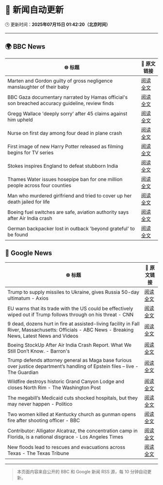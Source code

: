 # 🧠 新闻自动更新

🕒 更新时间：**2025年07月15日 01:42:20（北京时间）**

---

## 🌍 BBC News

| 🌐 标题 | 🔗 原文链接 |
|--------|-------------|
| Marten and Gordon guilty of gross negligence manslaughter of their baby | [阅读全文](https://www.bbc.com/news/articles/cjelz43ggp3o) |
| BBC Gaza documentary narrated by Hamas official's son breached accuracy guideline, review finds | [阅读全文](https://www.bbc.com/news/articles/cpwqpdy00w2o) |
| Gregg Wallace 'deeply sorry' after 45 claims against him upheld | [阅读全文](https://www.bbc.com/news/articles/c3endz88k2qo) |
| Nurse on first day among four dead in plane crash | [阅读全文](https://www.bbc.com/news/articles/cz9k2g9j8vno) |
| First image of new Harry Potter released as filming begins for TV series | [阅读全文](https://www.bbc.com/news/articles/cx2013yv182o) |
| Stokes inspires England to defeat stubborn India | [阅读全文](https://www.bbc.com/sport/cricket/articles/cp82pl85dl2o) |
| Thames Water issues hosepipe ban for one million people across four counties | [阅读全文](https://www.bbc.com/news/articles/cg4revv15qdo) |
| Man who murdered girlfriend and tried to cover up her death jailed for life | [阅读全文](https://www.bbc.com/news/articles/cz7lgpxld24o) |
| Boeing fuel switches are safe, aviation authority says after Air India crash | [阅读全文](https://www.bbc.com/news/articles/ce9xpgnx3vdo) |
| German backpacker lost in outback 'beyond grateful' to be found | [阅读全文](https://www.bbc.com/news/articles/cvg8zpej236o) |

## 📰 Google News

| 🌐 标题 | 🔗 原文链接 |
|--------|-------------|
| Trump to supply missiles to Ukraine, gives Russia 50-day ultimatum - Axios | [阅读全文](https://news.google.com/rss/articles/CBMigwFBVV95cUxNQS1PYUFGZzY2NWJXQ215Tk05NF93Qlg5c1ljQmVINVpZbkEwbnhpd2hOb3VoZmZKaXRaSG1jVEZGYlVqUk9nTFRlY2pKalhVTHp2YTk5T05aYjQ2TzA3M3hxbXZLaUVFVmwyU3BidFBPNzdYWW1LLWFYRU9CVnhkTmJKaw?oc=5) |
| EU warns that its trade with the US could be effectively wiped out if Trump follows through on his threat - CNN | [阅读全文](https://news.google.com/rss/articles/CBMiggFBVV95cUxPQk0ydFdIejN6cUd5bkVJb2Z2ekM0NnRrV2lPTjVqZXRTVmRQTVJyN3JvS2xTeHVmMXpxLWE1dFRJbE4ybHVsTXRBcDdxTGhyNjlYTHRjc1NGNng1UGk0alFmUjVNck1PdllzSlByOFNDUVlqUi1lcnFMb3Q3MUNMMWxR0gGHAUFVX3lxTE5iR2tMcnVuVWdwZkp3MHhTQWZ1WXpzRzNkTFExT0NhWkxMM3ctQ1J3VFhoei1XYWtWcFlFNUxJSEVqeFAzcmZaNl9ZamNkcjBraWxPZDRYZlBncUZWY2loNXlpUWpKc0FJZUctdG84cWZtaGNKS01SQTFvYjVURlVILXdpMHlXWQ?oc=5) |
| 9 dead, dozens hurt in fire at assisted-living facility in Fall River, Massachusetts: Officials - ABC News - Breaking News, Latest News and Videos | [阅读全文](https://news.google.com/rss/articles/CBMiqgFBVV95cUxNck5sZEdDZEdZVEh3aUtkY3o2VHpsME9zdUIwOGplRk50dE4tRTFaMWNGVEcyUGo5Sl93X21vVmpJemZ2a2FjS3hSOVJtdVVxR19PUVJxbDN1eVFUeFdCM2pWdHhGM2pvdG5HYVRsNzRKemtyaDAwNy1fX28yeUlLY1JpdFhZNlN2WFB5UmxYSE5hSVhKLXRHZ1h2WU92LXZQeEJEX1pCUGUwQdIBrwFBVV95cUxPRlFOeEVWS0VuemFBYnQyTE1pMTV1MjRtZlVFN2dEb2Z0d1BkSEgxTDhsVGlyS1dKMTNBdndJR0NYamJOMlZPM2RQV09IRjRTTE1CY3F2UDFhUTlqWkwyMG5WWF9wMW1WaElOM1l5OG50dUswNXo1Z3A3emFDdmt1VGJFYmRqYmJ3c0Q4MFF2cjU0cE5yX1hVdlRDT1NoOHMzWmVNYW9OS0Z1cmxXUWhn?oc=5) |
| Boeing StockUp After Air India Crash Report. What We Still Don’t Know. - Barron's | [阅读全文](https://news.google.com/rss/articles/CBMiiwFBVV95cUxNM29NTWp5dTFBNUlnbTlWWTBGazNVZ29UOENkNFI2SDlpcGNBMnRTbXlma2RIcTlJN1dUZXIyMERoY2lMMy1uLWdYcVRmeHBPVmFYWUp6WUZjRDNzVGNKX1VnRGJYLTBTSkpXTGplVFRpS0lJVWJUeUxBZHAybjJ6WVZVVEY4LXpVRjd3?oc=5) |
| Trump defends attorney general as Maga base furious over justice department’s handling of Epstein files – live - The Guardian | [阅读全文](https://news.google.com/rss/articles/CBMipAFBVV95cUxNX0d5R0UyQ0w5LVlwVTd1Y3lCSXd5SlJZOXJSelBuZzhYaEhIS2c1REFiRXRid0V3aEZuQWxQY29IS1ZCZHlJMjFqdEtqazBkY3pCS3FxdVZvMW10bDRzMXVUSTVVQWVPRHZudEpkcW9fa2lvZF90NTdSUmRvZjNEamZLbXlYLWFDRXZqS2M1Q01wdlJMMWVTM2JfT1RsQjVGVlFFdw?oc=5) |
| Wildfire destroys historic Grand Canyon Lodge and closes North Rim - The Washington Post | [阅读全文](https://news.google.com/rss/articles/CBMiiAFBVV95cUxQTUtSczBTcElNSkczTzZSeDdQa1lGd3Z6QXc0RDFZMnVQaldSVXU2NXAwOFNNM2FkTmx6LU5Mc2liOGNvaFpCeWtFSGZEckFqdUNNcUJ2NUx0UGItUTB3cnlHUnJrT0x6bkczSDZELW9QSWFMazdfV3pOdEJJSk9Cb0hVV3Y0OU12?oc=5) |
| The megabill’s Medicaid cuts shocked hospitals, but they may never happen - Politico | [阅读全文](https://news.google.com/rss/articles/CBMijwFBVV95cUxOMk1YVFo3ZmE5UnRKRjRUakNFaE0xRE1QRVUtVmJPaUZsaGc0bmR6TmZybUNTd0I3am5TM3BzYVlRcmZXT1NpZC0ycmRTR1ZZOEJQUGszN04wQ1Y4RVRJUzFIbDUyX01SN2xaWDRoNTk5clNPajRmTmZDX0Uzc0YzbFRxMnUxc3o0WFR1bWdJOA?oc=5) |
| Two women killed at Kentucky church as gunman opens fire after shooting officer - BBC | [阅读全文](https://news.google.com/rss/articles/CBMiWkFVX3lxTE1ILUV6X2pXTGZ0aGhtdm81VnBHb1BScmd4bkI0Uk9ETWI1R3pWZVNzX01FZmdXZDM5cV90SjZvcXZpRmtpcDROWUQ2b09wNkpseTFWX2ZvLVV2QdIBX0FVX3lxTE1WWWIzRC01UVlvb1dyNkg5OU5tNTBNU0ZIMzRQNDgxM2FpeXFHODUwbVlfc3duUHQzeEFFV18wVE8wSWFwdHhHbUVSNW5fYWpOZF80TGxKaFc2aDRGVnc0?oc=5) |
| Contributor: Alligator Alcatraz, the concentration camp in Florida, is a national disgrace - Los Angeles Times | [阅读全文](https://news.google.com/rss/articles/CBMingFBVV95cUxOdkFSN3ZhNE9WVTNTdUdHa05nN09IT01acXZxM2F0dVRnbnFRVHBsUWJ1UE5GTHM1QTVmRHNaZ3hzekZvT2dZaEJxc1hRbFotRmxBX3ZFUU1LekNOWDl6dXV0eHVrUlVaeEt5ZjdPRTJhLWRpQzJHa3k5bUEwdjIxYTctUi05TzNzQVZJUjFkbWl0Zm44ZjlNYjNFb282UQ?oc=5) |
| New floods lead to rescues and evacuations across Texas - The Texas Tribune | [阅读全文](https://news.google.com/rss/articles/CBMikwFBVV95cUxNUGRtcE5JcGhFZW1rdVEzdTJrS1pLbGN2QXI3NlJHR3pTVFVEemM5OEs1TDNwVEVIQ3RxVko0Q1hoZ0ZWb1Rsb0ZIdURVZ18tb2h6Vm0xR01YUnQ5cmNhLXdVRENHaWM0ZEZmMzdkQng3UVZIaFgtMUhFZmhDMmpKMFkyMUJKNG1zTGVWUnQzeE4xdFk?oc=5) |

---
> 本页面内容来自公开的 BBC 和 Google 新闻 RSS 源，每 10 分钟自动更新。
